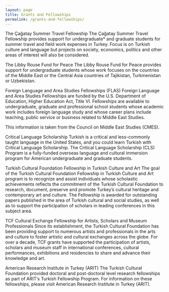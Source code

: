```yaml
---
layout: page
title: Grants and Fellowships
permalink: /grants-and-fellowships/
---
```


The Çağatay Summer Travel Fellowship
The Çağatay Summer Travel Fellowship provides support for undergraduate* and graduate students for summer travel and field work expenses in Turkey. Focus is on Turkish culture and language but projects on society, economics, politics and other areas of interest will also be considered.

The Libby Rouse Fund for Peace
The Libby Rouse Fund for Peace provides support for undergraduate students whose work focuses on the countries of the Middle East or the Central Asia countries of Tajikistan, Turkmenistan or Uzbekistan.

Foreign Language and Area Studies Fellowships (FLAS)
Foreign Language and Area Studies Fellowships are funded by the U.S. Department of Education, Higher Education Act, Title VI. Fellowships are available to undergraduate, graduate and professional school students whose academic work includes foreign language study and whose career plans include teaching, public service or business related to Middle East Studies.

This information is taken from the Council on Middle East Studies (CMES).

Critical Language Scholarship
Turkish is a critical and less-commonly taught language in the United States, and you could learn Turkish with Critical Language Scholarship. The Critical Language Scholarship (CLS) Program is a fully-funded overseas language and cultural immersion program for American undergraduate and graduate students.

Turkish Cultural Foundation Fellowship in Turkish Culture and Art
The goal of the Turkish Cultural Foundation Fellowship in Turkish Culture and Art program is to recognize and assist individuals whose scholastic achievements reflects the commitment of the Turkish Cultural Foundation to research, document, preserve and promote Turkey’s cultural heritage and contemporary art and culture. The Fellowship is awarded for outstanding papers published in the area of Turkish cultural and social studies, as well as to support the participation of scholars in leading conferences in this subject area.

TCF Cultural Exchange Fellowship for Artists, Scholars and Museum Professionals
Since its establishment, the Turkish Cultural Foundation has been providing support to numerous artists and professionals in the arts and culture to foster artistic and cultural exchanges across the globe. For over a decade, TCF grants have supported the participation of artists, scholars and museum staff in international conferences, cultural performances, exhibitions and residencies to share and advance their knowledge and art.

American Research Institute in Turkey (ARIT)
The Turkish Cultural Foundation provided doctoral and post-doctoral level research fellowships as part of ARIT′s Turkish Fellowship Program. For information on these fellowships, please visit American Research Institute in Turkey (ARIT).
